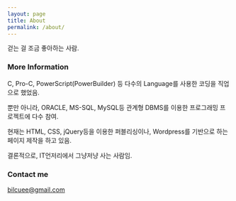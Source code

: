 ```yaml
---
layout: page
title: About
permalink: /about/
---
```


걷는 걸 조금 좋아하는 사람.

### More Information

C, Pro-C, PowerScript(PowerBuilder) 등 다수의 Language를 사용한 코딩을 직업으로 했었음.

뿐만 아니라, ORACLE, MS-SQL, MySQL등 관계형 DBMS를 이용한 프로그래밍 프로젝트에 다수 참여.

현재는 HTML, CSS, jQuery등을 이용한 퍼블리싱이나, Wordpress를 기반으로 하는 페이지 제작을 하고 있음.


결론적으로, IT언저리에서 그냥저냥 사는 사람임.

### Contact me

[bilcuee@gmail.com](mailto:bilcuee@gmail.com)